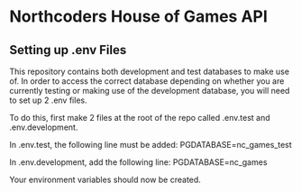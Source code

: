 # Northcoders House of Games API

## Setting up .env Files

This repository contains both development and test databases to make use of. In order to access the correct database depending on whether you are currently testing or making use of the development database, you will need to set up 2 .env files.

To do this, first make 2 files at the root of the repo called .env.test and .env.development. 

In .env.test, the following line must be added: PGDATABASE=nc_games_test

In .env.development, add the following line: PGDATABASE=nc_games

Your environment variables should now be created.

